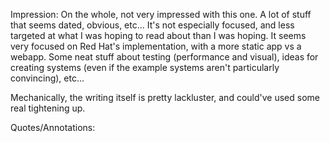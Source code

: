 Impression:
On the whole, not very impressed with this one. A lot of stuff that seems dated, obvious, etc... It's not especially focused, and less targeted at what I was hoping to read about than I was hoping. It seems very focused on Red Hat's implementation, with a more static app vs a webapp. Some neat stuff about testing (performance and visual), ideas for creating systems (even if the example systems aren't particularly convincing), etc...

Mechanically, the writing itself is pretty lackluster, and could've used some real tightening up.

Quotes/Annotations:


